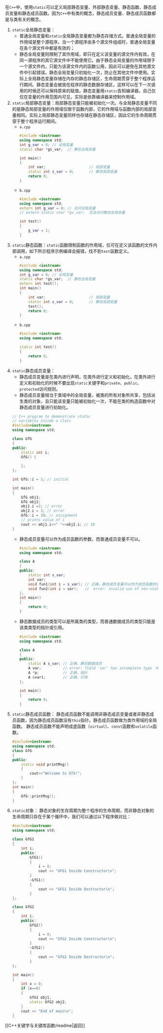 在`C++`中，使用`static`可以定义局部静态变量、外部静态变量、静态函数、静态成员变量和静态成员函数。因为`C++`中有类的概念，静态成员变量、静态成员函数都是与类有关的概念。
1. `static`全局静态变量：
	- 普通全局变量和`static`全局静态变量都为静态存储方式。普通全局变量的作用域是整个源程序，当一个源程序由多个源文件组成时，普通全局变量在各个源文件中都是有效的；
	- 静态全局变量则限制了其作用域，即只在定义该变量的源文件内有效，在同一源程序的其它源文件中不能使用它。由于静态全局变量的作用域限于一个源文件内，只能为该源文件内的函数公用，因此可以避免在其他源文件中引起错误。静态全局变量只初始化一次，防止在其他文件中使用。实际上全局静态变量存储在内存的静态存储区，生命周期贯穿于整个程序运行期间。静态变量会被放在程序的静态数据存储区，这样可以在下一次调用的时候还可以保持原来的赋值，静态变量用`static`告知编译器，自己仅仅在变量的作用范围内可见，实际是依靠编译器来控制作用域。
2. `static`局部静态变量：局部静态变量只能被初始化一次。与全局静态变量不同的是静态局部变量的作用域仅限于函数内部，它的作用域与函数内部的局部变量相同。实际上局部静态变量同样也存储在静态存储区，因此它的生命周期贯穿于整个程序运行期间。
	- `a.cpp`
		```cpp
		#include <iostream>
		using namespace std;
		int g_var = 0; // 全局变量
		static char *gs_var;  // 静态全局变量
		
		int main()
		{
		    int var;                    // 局部变量
		    static int s_var = 0;       // 静态局部变量
		    return 0;
		}
		```
	- `b.cpp`
		```cpp
		#include <iostream>
		using namespace std;
		extern int g_var = 0; // 访问全局变量
		// extern static char *gs_var;  无法访问静态全局变量
		
		int test()
		{
		    g_var = 1;
		}
		```
3. `static`静态函数：`static`函数限制函数的作用域，仅可在定义该函数的文件内部调用，如下所示程序示例编译会报错，找不到`test`函数定义。
	- `a.cpp`
		```cpp
		#include <iostream>
		using namespace std;
		int g_var = 0; // 全局变量
		static char *gs_var;  // 静态全局变量
		extern int test();
		int main()
		{
		    int var;                    // 局部变量
		    static int s_var = 0;       // 静态局部变量
		    test();
		    return 0;
		}
		```
	- `b.cpp`
		```cpp
		#include <iostream>
		using namespace std;
		
		static int test()
		{
			return 0;
		}
		```
4. `static`静态成员变量：
	- 静态成员变量是在类内进行声明，在类外进行定义和初始化，在类外进行定义和初始化的时候不要出现`static`关键字和`private`、`public`、`protected`访问规则。
	- 静态成员变量相当于类域中的全局变量，被类的所有对象所共享，包括派生类的对象，且只能该变量只能被初始化一次，不能在类的构造函数中对静态成员变量进行初始化。
	```cpp
	// C++ program to demonstrate static
	// variables inside a class
	#include<iostream>
	using namespace std;
	
	class GfG
	{
	public:
		static int i;
		GfG() {
			
		};
	};
	
	int GfG::i = 1; // initial
	
	int main()
	{
	    GfG obj1;
	    GfG obj2;
	    obj1.i =2; // error
	    obj2.i = 3; // error
	    GfG::i = 10; // assignment
	    // prints value of i
	    cout << obj1.i<<" "<<obj2.i; // 10 
	}
	```
	- 静态成员变量可以作为成员函数的参数，而普通成员变量不可以。
		```cpp
		#include <iostream>
		using namespace std;
		
		class A
		{
		public:
		    static int s_var;
		    int var;
		    void fun1(int i = s_var); // 正确，静态成员变量可以作为成员函数的参数
		    void fun2(int i = var);   //  error: invalid use of non-static data member 'A::var'
		};
		int main()
		{
		    return 0;
		}
		```
	- 静态数据成员的类型可以是所属类的类型，而普通数据成员的类型只能是该类类型的指针或引用。
		```cpp
		#include <iostream>
		using namespace std;
		
		class A
		{
		public:
		    static A s_var; // 正确，静态数据成员
		    A var;          // error: field 'var' has incomplete type 'A'
		    A *p;           // 正确，指针
		    A &var1;        // 正确，引用
		};
		
		int main()
		{
		    return 0;
		}
		```
5. `static`静态成员函数：
	静态成员函数不能调用非静态成员变量或者非静态成员函数，因为静态成员函数没有`this`指针。静态成员函数做为类作用域的全局函数。
	静态成员函数不能声明成虚函数（`virtual`）、`const`函数和`volatile`函数。
	```cpp
	#include<iostream>
	using namespace std;
	class GfG
	{
	public:
		static void printMsg()
		{
			cout<<"Welcome to GfG!";
		}
	};
	int main()
	{
		GfG::printMsg();
	}
	```
6. `static`对象：
	静态对象的生存周期为整个程序的生命周期，而非静态对象的生命周期只存在于某个循环中，我们可以通过以下程序做对比：
	```cpp
	#include<iostream>
	using namespace std;
	
	class GfG1
	{
		int i;
		public:
			GfG1()
			{
				i = 0;
				cout << "GFG1 Inside Constructor\n";
			}
			~GfG1()
			{
				cout << "GFG1 Inside Destructor\n";
			}
	};
	
	class GfG2
	{
		int i;
		public:
			GfG2()
			{
				i = 0;
				cout << "GfG2 Inside Constructor\n";
			}
			~GfG2()
			{
				cout << "GfG2 Inside Destructor\n";
			}
	};
	
	int main()
	{
		int x = 0;
		if (x==0)
		{
			GfG1 obj1;
	        static GfG2 obj2;
		}
		cout << "End of main\n";
	}
	```

[[C++关键字与关键库函数/readme|返回]]